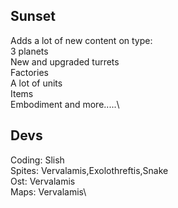 ## Sunset
Adds a lot of new content on type:\
3 planets\
New and upgraded turrets\
Factories\
A lot of units\
Items\
Embodiment and more.....\



## Devs
Coding: Slish\
Spites: Vervalamis,Exolothreftis,Snake\
Ost: Vervalamis\
Maps: Vervalamis\
